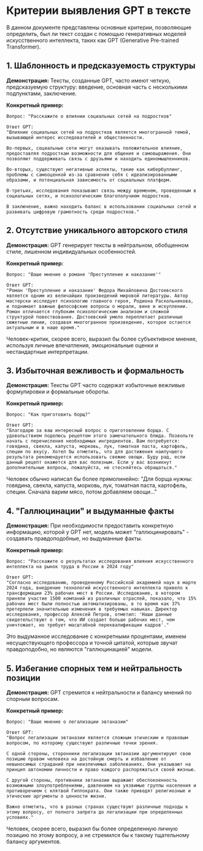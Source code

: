 # Критерии выявления GPT в тексте

В данном документе представлены основные критерии, позволяющие определить, был ли текст создан с помощью генеративных моделей искусственного интеллекта, таких как GPT (Generative Pre-trained Transformer).

## 1. Шаблонность и предсказуемость структуры

**Демонстрация:** Тексты, созданные GPT, часто имеют четкую, предсказуемую структуру: введение, основная часть с несколькими подпунктами, заключение.

**Конкретный пример:**
```
Вопрос: "Расскажите о влиянии социальных сетей на подростков"

Ответ GPT: 
"Влияние социальных сетей на подростков является многогранной темой, вызывающей интерес исследователей и общественности. 

Во-первых, социальные сети могут оказывать положительное влияние, предоставляя подросткам возможности для общения и самовыражения. Они позволяют поддерживать связь с друзьями и находить единомышленников.

Во-вторых, существуют негативные аспекты, такие как кибербуллинг, проблемы с самооценкой из-за сравнения себя с идеализированными образами, и потенциальная зависимость от социальных платформ.

В-третьих, исследования показывают связь между временем, проведенным в социальных сетях, и психологическим благополучием подростков.

В заключение, важно находить баланс в использовании социальных сетей и развивать цифровую грамотность среди подростков."
```

## 2. Отсутствие уникального авторского стиля

**Демонстрация:** GPT генерирует тексты в нейтральном, обобщенном стиле, лишенном индивидуальных особенностей.

**Конкретный пример:**
```
Вопрос: "Ваше мнение о романе 'Преступление и наказание'"

Ответ GPT:
"Роман 'Преступление и наказание' Федора Михайловича Достоевского является одним из величайших произведений мировой литературы. Автор мастерски исследует психологию главного героя, Родиона Раскольникова, и поднимает важные философские вопросы о морали, вине и искуплении. Роман отличается глубоким психологическим анализом и сложной структурой повествования. Достоевский умело переплетает различные сюжетные линии, создавая многогранное произведение, которое остается актуальным и в наше время."
```
Человек-критик, скорее всего, выразил бы более субъективное мнение, используя личные впечатления, эмоциональные оценки и нестандартные интерпретации.

## 3. Избыточная вежливость и формальность

**Демонстрация:** Тексты GPT часто содержат избыточные вежливые формулировки и формальные обороты.

**Конкретный пример:**
```
Вопрос: "Как приготовить борщ?"

Ответ GPT:
"Благодарю за ваш интересный вопрос о приготовлении борща. С удовольствием поделюсь рецептом этого замечательного блюда. Позвольте начать с перечисления необходимых ингредиентов. Вам потребуется: говядина, свекла, капуста, морковь, лук, томатная паста, картофель, специи по вкусу. Хотел бы отметить, что для достижения наилучшего результата рекомендуется использовать свежие овощи. Буду рад, если данный рецепт окажется для вас полезным. Если у вас возникнут дополнительные вопросы, пожалуйста, не стесняйтесь обращаться."
```
Человек обычно написал бы более прямолинейно: "Для борща нужны: говядина, свекла, капуста, морковь, лук, томатная паста, картофель, специи. Сначала варим мясо, потом добавляем овощи..."

## 4. "Галлюцинации" и выдуманные факты

**Демонстрация:** При необходимости предоставить конкретную информацию, которой у GPT нет, модель может "галлюцинировать" - создавать правдоподобные, но выдуманные факты.

**Конкретный пример:**
```
Вопрос: "Расскажите о результатах исследования влияния искусственного интеллекта на рынок труда в России в 2024 году"

Ответ GPT:
"Согласно исследованию, проведенному Российской академией наук в марте 2024 года, внедрение технологий искусственного интеллекта привело к трансформации 23% рабочих мест в России. Исследование, в котором приняли участие 1500 компаний из различных отраслей, показало, что 15% рабочих мест были полностью автоматизированы, в то время как 37% претерпели значительные изменения в требуемых навыках. Директор исследования, профессор Алексей Петров, отметил: 'Наши данные свидетельствуют о том, что ИИ создает больше рабочих мест, чем уничтожает, но требует масштабной переквалификации кадров'."
```
Это выдуманное исследование с конкретными процентами, именем несуществующего профессора и точной цитатой, которые звучат правдоподобно, но являются "галлюцинацией" модели.

## 5. Избегание спорных тем и нейтральность позиции

**Демонстрация:** GPT стремится к нейтральности и балансу мнений по спорным вопросам.

**Конкретный пример:**
```
Вопрос: "Ваше мнение о легализации эвтаназии"

Ответ GPT:
"Вопрос легализации эвтаназии является сложным этическим и правовым вопросом, по которому существуют различные точки зрения.

С одной стороны, сторонники легализации эвтаназии аргументируют свою позицию правом человека на достойную смерть и избавление от невыносимых страданий при неизлечимых заболеваниях. Они указывают на принцип автономии личности и право каждого распоряжаться своей жизнью.

С другой стороны, противники эвтаназии выражают обеспокоенность возможными злоупотреблениями, давлением на уязвимые группы населения и противоречием с клятвой Гиппократа. Они также приводят религиозные и этические аргументы о ценности жизни.

Важно отметить, что в разных странах существуют различные подходы к этому вопросу, от полного запрета до легализации при определенных условиях."
```
Человек, скорее всего, выразил бы более определенную личную позицию по этому вопросу, а не стремился бы к такому тщательному балансу аргументов.